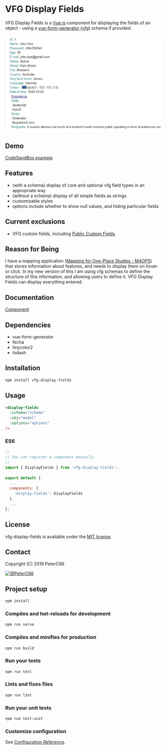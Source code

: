 # VFG Display Fields

VFG Display Fields is a [Vue.js](https://github.com/vuejs/vue) component for displaying the fields of an object - using a [vue-form-generator (vfg)](https://github.com/vue-generators/vue-form-generator) schema if provided.

![Example screenshot](doc/fd-example01.jpg)

## Demo

[CodeSandBox example](https://codesandbox.io/embed/ykpj1jpxvv?fontsize=14&view=preview)

## Features

- (with a schema) display of core and optional vfg field types in an appropriate way
- (without a schema) display of all simple fields as strings
- customizable styles
- options include whether to show null values, and hiding particular fields

## Current exclusions

- VFG custom fields, including [Public Custom Fields](https://github.com/vue-generators/vue-form-generator#public-custom-fields)

## Reason for Being

I have a mapping application ([Mapping for One-Place Studies - M4OPS](https://bit.ly/m4ops)) that stores information about features, and needs to display them on hover or click. In my new version of this I am using vfg schemas to define the structure of this information, and allowing users to define it. VFG Display Fields can display everything entered.

## Documentation

[Component](doc/component.md)

## Dependencies

- vue-form-generator
- fecha
- tinycolor2
- lodash

## Installation

```bash
npm install vfg-display-fields
```

## Usage

```html
<display-fields
  :schema="schema"
  :obj="model"
  :options="options"
/>
```

### ES6

```js
//
// You can register a component manually
//
import { DisplayFields } from 'vfg-display-fields';

export default {
  ...
  components: {
    'display-fields': DisplayFields
  },
  ...
};
```

## License

vfg-display-fields is available under the [MIT license](https://tldrlegal.com/license/mit-license).

## Contact

Copyright \(C\) 2019 PeterC66

[![@PeterC66](https://img.shields.io/badge/github-PeterC66-green.svg)](https://github.com/PeterC66)

## Project setup

```bash
npm install
```

### Compiles and hot-reloads for development

```bash
npm run serve
```

### Compiles and minifies for production

```bash
npm run build
```

### Run your tests

```bash
npm run test
```

### Lints and fixes files

```bash
npm run lint
```

### Run your unit tests

```bash
npm run test:unit
```

### Customize configuration

See [Configuration Reference](https://cli.vuejs.org/config/).

